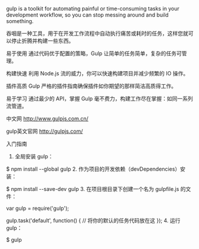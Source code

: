 gulp is a toolkit for automating painful or time-consuming tasks in your development workflow, so you can stop messing around and build something.

吞咽是一种工具，用于在开发工作流程中自动执行痛苦或耗时的任务，这样您就可以停止折腾并构建一些东西。

易于使用
通过代码优于配置的策略，Gulp 让简单的任务简单，复杂的任务可管理。

构建快速
利用 Node.js 流的威力，你可以快速构建项目并减少频繁的 IO 操作。

插件高质
Gulp 严格的插件指南确保插件如你期望的那样简洁高质得工作。

易于学习
通过最少的 API，掌握 Gulp 毫不费力，构建工作尽在掌握：如同一系列流管道。


中文网
http://www.gulpjs.com.cn/

gulp英文官网
http://gulpjs.com/


入门指南

1. 全局安装 gulp：

$ npm install --global gulp
2. 作为项目的开发依赖（devDependencies）安装：

$ npm install --save-dev gulp
3. 在项目根目录下创建一个名为 gulpfile.js 的文件：

var gulp = require('gulp');

gulp.task('default', function() {
  // 将你的默认的任务代码放在这
});
4. 运行 gulp：

$ gulp

